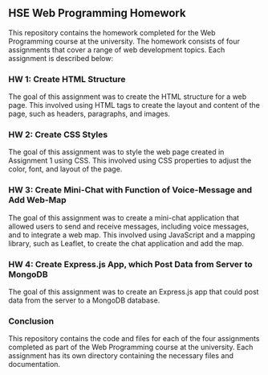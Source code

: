## HSE Web Programming Homework
This repository contains the homework completed for the Web Programming course at the university. The homework consists of four assignments that cover a range of web development topics. Each assignment is described below:

### HW 1: Create HTML Structure
The goal of this assignment was to create the HTML structure for a web page. This involved using HTML tags to create the layout and content of the page, such as headers, paragraphs, and images.

### HW 2: Create CSS Styles
The goal of this assignment was to style the web page created in Assignment 1 using CSS. This involved using CSS properties to adjust the color, font, and layout of the page.

### HW 3: Create Mini-Chat with Function of Voice-Message and Add Web-Map
The goal of this assignment was to create a mini-chat application that allowed users to send and receive messages, including voice messages, and to integrate a web map. This involved using JavaScript and a mapping library, such as Leaflet, to create the chat application and add the map.

### HW 4: Create Express.js App, which Post Data from Server to MongoDB
The goal of this assignment was to create an Express.js app that could post data from the server to a MongoDB database.
### Conclusion
This repository contains the code and files for each of the four assignments completed as part of the Web Programming course at the university. Each assignment has its own directory containing the necessary files and documentation.
